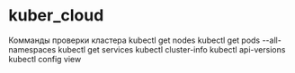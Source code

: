# kuber_cloud
Комманды проверки кластера
kubectl get nodes
kubectl get pods --all-namespaces
kubectl get services
kubectl cluster-info
kubectl api-versions
kubectl config view
